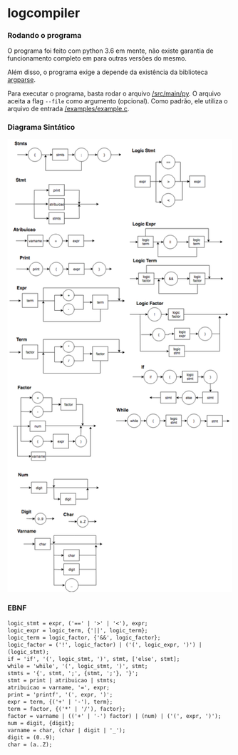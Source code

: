 # logcompiler

### Rodando o programa

O programa foi feito com python 3.6 em mente, não existe garantia de funcionamento completo em para outras versões do mesmo.

Além disso, o programa exige a depende da existência da biblioteca [argparse](https://docs.python.org/3/library/argparse.html).

Para executar o programa, basta rodar o arquivo [/src/main/py](/src/main.py). O arquivo aceita a flag `--file` como argumento (opcional). Como padrão, ele utiliza o arquivo de entrada [/examples/example.c](/examples/example.c).

### Diagrama Sintático

![](img/diagrama_c.png)


### EBNF

```
logic_stmt = expr, ('==' | '>' | '<'), expr;
logic_expr = logic_term, {'||', logic_term};
logic_term = logic_factor, {'&&', logic_factor};
logic_factor = ('!', logic_factor) | ('(', logic_expr, ')') | (logic_stmt);
if = 'if', '(', logic_stmt, ')', stmt, ['else', stmt];
while = 'while', '(', logic_stmt, ')', stmt;
stmts = '{', stmt, ';', {stmt, ';'}, '}';
stmt = print | atribuicao | stmts;
atribuicao = varname, '=', expr;
print = 'printf', '(', expr, ')';
expr = term, {('+' | '-'), term};
term = factor, {('*' | '/'), factor};
factor = varname | (('+' | '-') factor) | (num) | ('(', expr, ')');
num = digit, {digit};
varname = char, (char | digit | '_');
digit = (0..9);
char = (a..Z);
```
